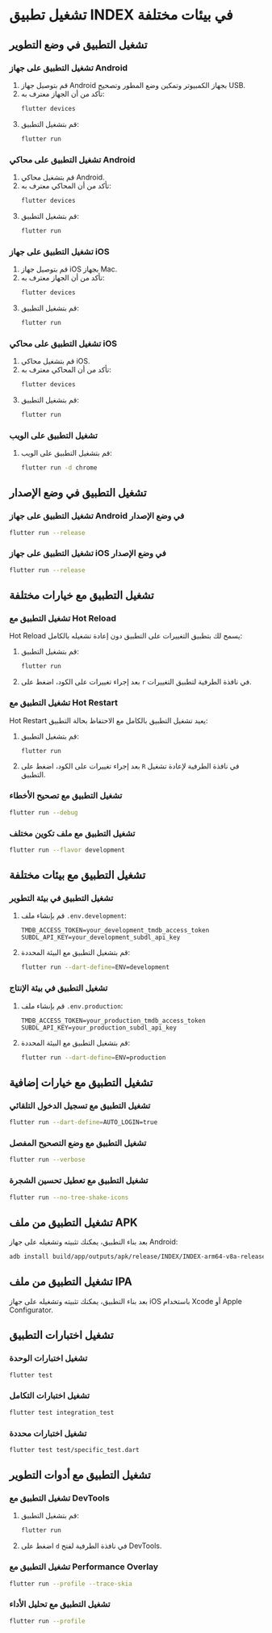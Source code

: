 # تشغيل تطبيق INDEX في بيئات مختلفة

## تشغيل التطبيق في وضع التطوير

### تشغيل التطبيق على جهاز Android

1. قم بتوصيل جهاز Android بجهاز الكمبيوتر وتمكين وضع المطور وتصحيح USB.
2. تأكد من أن الجهاز معترف به:
   ```bash
   flutter devices
   ```
3. قم بتشغيل التطبيق:
   ```bash
   flutter run
   ```

### تشغيل التطبيق على محاكي Android

1. قم بتشغيل محاكي Android.
2. تأكد من أن المحاكي معترف به:
   ```bash
   flutter devices
   ```
3. قم بتشغيل التطبيق:
   ```bash
   flutter run
   ```

### تشغيل التطبيق على جهاز iOS

1. قم بتوصيل جهاز iOS بجهاز Mac.
2. تأكد من أن الجهاز معترف به:
   ```bash
   flutter devices
   ```
3. قم بتشغيل التطبيق:
   ```bash
   flutter run
   ```

### تشغيل التطبيق على محاكي iOS

1. قم بتشغيل محاكي iOS.
2. تأكد من أن المحاكي معترف به:
   ```bash
   flutter devices
   ```
3. قم بتشغيل التطبيق:
   ```bash
   flutter run
   ```

### تشغيل التطبيق على الويب

1. قم بتشغيل التطبيق على الويب:
   ```bash
   flutter run -d chrome
   ```

## تشغيل التطبيق في وضع الإصدار

### تشغيل التطبيق على جهاز Android في وضع الإصدار

```bash
flutter run --release
```

### تشغيل التطبيق على جهاز iOS في وضع الإصدار

```bash
flutter run --release
```

## تشغيل التطبيق مع خيارات مختلفة

### تشغيل التطبيق مع Hot Reload

Hot Reload يسمح لك بتطبيق التغييرات على التطبيق دون إعادة تشغيله بالكامل:

1. قم بتشغيل التطبيق:
   ```bash
   flutter run
   ```
2. بعد إجراء تغييرات على الكود، اضغط على `r` في نافذة الطرفية لتطبيق التغييرات.

### تشغيل التطبيق مع Hot Restart

Hot Restart يعيد تشغيل التطبيق بالكامل مع الاحتفاظ بحالة التطبيق:

1. قم بتشغيل التطبيق:
   ```bash
   flutter run
   ```
2. بعد إجراء تغييرات على الكود، اضغط على `R` في نافذة الطرفية لإعادة تشغيل التطبيق.

### تشغيل التطبيق مع تصحيح الأخطاء

```bash
flutter run --debug
```

### تشغيل التطبيق مع ملف تكوين مختلف

```bash
flutter run --flavor development
```

## تشغيل التطبيق مع بيئات مختلفة

### تشغيل التطبيق في بيئة التطوير

1. قم بإنشاء ملف `.env.development`:
   ```
   TMDB_ACCESS_TOKEN=your_development_tmdb_access_token
   SUBDL_API_KEY=your_development_subdl_api_key
   ```

2. قم بتشغيل التطبيق مع البيئة المحددة:
   ```bash
   flutter run --dart-define=ENV=development
   ```

### تشغيل التطبيق في بيئة الإنتاج

1. قم بإنشاء ملف `.env.production`:
   ```
   TMDB_ACCESS_TOKEN=your_production_tmdb_access_token
   SUBDL_API_KEY=your_production_subdl_api_key
   ```

2. قم بتشغيل التطبيق مع البيئة المحددة:
   ```bash
   flutter run --dart-define=ENV=production
   ```

## تشغيل التطبيق مع خيارات إضافية

### تشغيل التطبيق مع تسجيل الدخول التلقائي

```bash
flutter run --dart-define=AUTO_LOGIN=true
```

### تشغيل التطبيق مع وضع التصحيح المفصل

```bash
flutter run --verbose
```

### تشغيل التطبيق مع تعطيل تحسين الشجرة

```bash
flutter run --no-tree-shake-icons
```

## تشغيل التطبيق من ملف APK

بعد بناء التطبيق، يمكنك تثبيته وتشغيله على جهاز Android:

```bash
adb install build/app/outputs/apk/release/INDEX/INDEX-arm64-v8a-release.apk
```

## تشغيل التطبيق من ملف IPA

بعد بناء التطبيق، يمكنك تثبيته وتشغيله على جهاز iOS باستخدام Xcode أو Apple Configurator.

## تشغيل اختبارات التطبيق

### تشغيل اختبارات الوحدة

```bash
flutter test
```

### تشغيل اختبارات التكامل

```bash
flutter test integration_test
```

### تشغيل اختبارات محددة

```bash
flutter test test/specific_test.dart
```

## تشغيل التطبيق مع أدوات التطوير

### تشغيل التطبيق مع DevTools

1. قم بتشغيل التطبيق:
   ```bash
   flutter run
   ```
2. اضغط على `d` في نافذة الطرفية لفتح DevTools.

### تشغيل التطبيق مع Performance Overlay

```bash
flutter run --profile --trace-skia
```

### تشغيل التطبيق مع تحليل الأداء

```bash
flutter run --profile
```